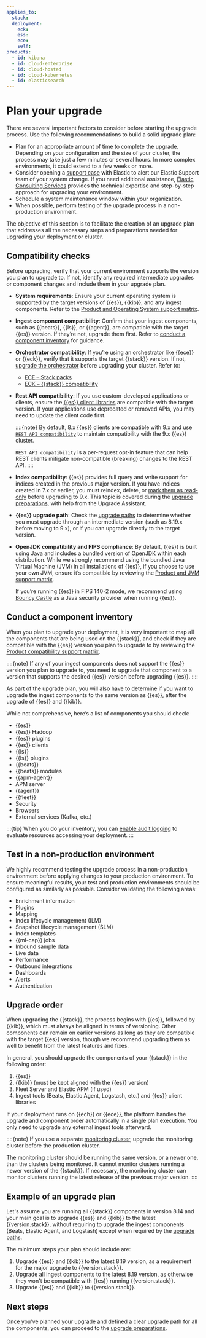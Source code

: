 ```yaml
---
applies_to:
  stack:
  deployment:
    eck:
    ess:
    ece:
    self:
products:
  - id: kibana
  - id: cloud-enterprise
  - id: cloud-hosted
  - id: cloud-kubernetes
  - id: elasticsearch
---
```

# Plan your upgrade

There are several important factors to consider before starting the upgrade process. Use the following recommendations to build a solid upgrade plan:

* Plan for an appropriate amount of time to complete the upgrade. Depending on your configuration and the size of your cluster, the process may take just a few minutes or several hours. In more complex environments, it could extend to a few weeks or more.
* Consider opening a [support case](https://support.elastic.co/) with Elastic to alert our Elastic Support team of your system change. If you need additional assistance, [Elastic Consulting Services](https://www.elastic.co/consulting) provides the technical expertise and step-by-step approach for upgrading your environment.
* Schedule a system maintenance window within your organization.
* When possible, perform testing of the upgrade process in a non-production environment.

The objective of this section is to facilitate the creation of an upgrade plan that addresses all the necessary steps and preparations needed for upgrading your deployment or cluster.

## Compatibility checks

Before upgrading, verify that your current environment supports the version you plan to upgrade to. If not, identify any required intermediate upgrades or component changes and include them in your upgrade plan.

* **System requirements**: Ensure your current operating system is supported by the target versions of {{es}}, {{kib}}, and any ingest components. Refer to the [Product and Operating System support matrix](https://www.elastic.co/support/matrix#matrix_os).

* **Ingest component compatibility**: Confirm that your ingest components, such as {{beats}}, {{ls}}, or {{agent}}, are compatible with the target {{es}} version. If they’re not, upgrade them first. Refer to [conduct a component inventory](#conduct-a-component-inventory) for guidance.

* **Orchestrator compatibility**: If you’re using an orchestrator like {{ece}} or {{eck}}, verify that it supports the target {{stack}} version. If not, [upgrade the orchestrator](/deploy-manage/upgrade/orchestrator.md) before upgrading your cluster. Refer to:
  * [ECE – Stack packs](/deploy-manage/deploy/cloud-enterprise/manage-elastic-stack-versions.md#ece_most_recent_elastic_stack_packs)
  * [ECK – {{stack}} compatibility](/deploy-manage/deploy/cloud-on-k8s.md#stack-compatibility)

* **Rest API compatibility**: If you use custom-developed applications or clients, ensure the [{{es}} client libraries](/reference/elasticsearch-clients/index.md) are compatible with the target version. If your applications use deprecated or removed APIs, you may need to update the client code first.

    ::::{note}
    By default, 8.x {{es}} clients are compatible with 9.x and use [`REST API compatibility`](elasticsearch://reference/elasticsearch/rest-apis/compatibility.md) to maintain compatibility with the 9.x {{es}} cluster.

    `REST API compatibility` is a per-request opt-in feature that can help REST clients mitigate non-compatible (breaking) changes to the REST API.
    ::::

* **Index compatibility**: {{es}} provides full query and write support for indices created in the previous major version. If you have indices created in 7.x or earlier, you must reindex, delete, or [mark them as read-only](/deploy-manage/upgrade/deployment-or-cluster/reading-indices-from-older-elasticsearch-versions.md) before upgrading to 9.x. This topic is covered during the [upgrade preparations](prepare-to-upgrade.md#prepare-upgrade-from-8.x), with help from the Upgrade Assistant.

* **{{es}} upgrade path**: Check the [upgrade paths](../upgrade.md#upgrade-paths) to determine whether you must upgrade through an intermediate version (such as 8.19.x before moving to 9.x), or if you can upgrade directly to the target version.

* **OpenJDK compatibility and FIPS compliance**: By default, {{es}} is built using Java and includes a bundled version of [OpenJDK](https://openjdk.java.net/) within each distribution. While we strongly recommend using the bundled Java Virtual Machine (JVM) in all installations of {{es}}, if you choose to use your own JVM, ensure it’s compatible by reviewing the [Product and JVM support matrix](https://www.elastic.co/support/matrix#matrix_jvm). 

  If you’re running {{es}} in FIPS 140-2 mode, we recommend using  [Bouncy Castle](https://www.bouncycastle.org/java.html) as a Java security provider when running {{es}}.

## Conduct a component inventory

When you plan to upgrade your deployment, it is very important to map all the components that are being used on the {{stack}}, and check if they are compatible with the {{es}} version you plan to upgrade to by reviewing the [Product compatibility support matrix](https://www.elastic.co/support/matrix#matrix_compatibility).

::::{note}
If any of your ingest components does not support the {{es}} version you plan to upgrade to, you need to upgrade that component to a version that supports the desired {{es}} version before upgrading {{es}}.
::::

As part of the upgrade plan, you will also have to determine if you want to upgrade the ingest components to the same version as {{es}}, after the upgrade of {{es}} and {{kib}}.

While not comprehensive, here’s a list of components you should check:

* {{es}}
* {{es}} Hadoop
* {{es}} plugins
* {{es}} clients
* {{ls}}
* {{ls}} plugins
* {{beats}}
* {{beats}} modules
* {{apm-agent}}
* APM server
* {{agent}}
* {{fleet}}
* Security
* Browsers
* External services (Kafka, etc.)

:::{tip}
When you do your inventory, you can [enable audit logging](/deploy-manage/security/logging-configuration/enabling-audit-logs.md) to evaluate resources accessing your deployment.
:::

## Test in a non-production environment

We highly recommend testing the upgrade process in a non-production environment before applying changes to your production environment. To ensure meaningful results, your test and production environments should be configured as similarly as possible. Consider validating the following areas:

* Enrichment information
* Plugins
* Mapping
* Index lifecycle management (ILM)
* Snapshot lifecycle management (SLM)
* Index templates
* {{ml-cap}} jobs
* Inbound sample data
* Live data
* Performance
* Outbound integrations
* Dashboards
* Alerts
* Authentication

## Upgrade order

When upgrading the {{stack}}, the process begins with {{es}}, followed by {{kib}}, which must always be aligned in terms of versioning. Other components can remain on earlier versions as long as they are compatible with the target {{es}} version, though we recommend upgrading them as well to benefit from the latest features and fixes.

In general, you should upgrade the components of your {{stack}} in the following order:

1. {{es}}
2. {{kib}} (must be kept aligned with the {{es}} version)
3. Fleet Server and Elastic APM (if used)
4. Ingest tools (Beats, Elastic Agent, Logstash, etc.) and {{es}} client libraries

If your deployment runs on {{ech}} or {{ece}}, the platform handles the upgrade and component order automatically in a single plan execution. You only need to upgrade any external ingest tools afterward.

::::{note}
If you use a separate [monitoring cluster](/deploy-manage/monitor/stack-monitoring/elasticsearch-monitoring-self-managed.md), upgrade the monitoring cluster before the production cluster.

The monitoring cluster should be running the same version, or a newer one, than the clusters being monitored. It cannot monitor clusters running a newer version of the {{stack}}. If necessary, the monitoring cluster can monitor clusters running the latest release of the previous major version.
::::

## Example of an upgrade plan

Let's assume you are running all {{stack}} components in version 8.14 and your main goal is to upgrade {{es}} and {{kib}} to the latest {{version.stack}}, without requiring to upgrade the ingest components (Beats, Elastic Agent, and Logstash) except when required by the [upgrade paths](../upgrade.md#upgrade-paths).

The minimum steps your plan should include are:

1. Upgrade {{es}} and {{kib}} to the latest 8.19 version, as a requirement for the major upgrade to {{version.stack}}.
2. Upgrade all ingest components to the latest 8.19 version, as otherwise they won't be compatible with {{es}} running {{version.stack}}.
3. Upgrade {{es}} and {{kib}} to {{version.stack}}.

## Next steps

Once you’ve planned your upgrade and defined a clear upgrade path for all the components, you can proceed to the [upgrade preparations](/deploy-manage/upgrade/prepare-to-upgrade.md).